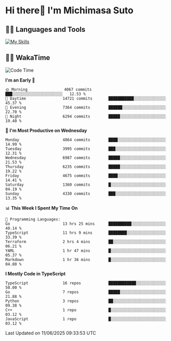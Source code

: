 # Hi there👋 I'm Michimasa Suto

## 🧑‍💻 Languages and Tools
[![My Skills](https://skillicons.dev/icons?i=ts,nextjs,react,go,python,aws,terraform)](https://skillicons.dev)

<!--
**Suto-Michimasa/Suto-Michimasa** is a ✨ _special_ ✨ repository because its `README.md` (this file) appears on your GitHub profile.

Here are some ideas to get you started:

- 🔭 I’m currently working on ...
- 🌱 I’m currently learning ...
- 👯 I’m looking to collaborate on ...
- 🤔 I’m looking for help with ...
- 💬 Ask me about ...
- 📫 How to reach me: ...
- 😄 Pronouns: ...
- ⚡ Fun fact: ...
-->
<!--
## 💎 Github Stats

<div>
  <img height="170" align="left" src="https://github-readme-stats.vercel.app/api?username=Suto-michimasa&count_private=true&show_icons=true&theme=dark" />
  <img height="170" src="https://github-readme-stats.vercel.app/api/top-langs/?username=Suto-michimasa&langs_count=8&layout=compact&theme=dark" />
</div>
-->
<!-- ## 🏆 GitHub Profile Trophy

<img width="800" src="https://github-profile-trophy.vercel.app/?username=Suto-michimasa&theme=onedark&no-frame=true"/>
 -->

## 🧑‍💻 WakaTime
<!--START_SECTION:waka-->
![Code Time](http://img.shields.io/badge/Code%20Time-950%20hrs%2046%20mins-blue)

**I'm an Early 🐤** 

```text
🌞 Morning                4067 commits        ███░░░░░░░░░░░░░░░░░░░░░░   12.53 % 
🌆 Daytime                14721 commits       ███████████░░░░░░░░░░░░░░   45.37 % 
🌃 Evening                7364 commits        ██████░░░░░░░░░░░░░░░░░░░   22.70 % 
🌙 Night                  6294 commits        █████░░░░░░░░░░░░░░░░░░░░   19.40 % 
```
📅 **I'm Most Productive on Wednesday** 

```text
Monday                   4864 commits        ████░░░░░░░░░░░░░░░░░░░░░   14.99 % 
Tuesday                  3995 commits        ███░░░░░░░░░░░░░░░░░░░░░░   12.31 % 
Wednesday                6987 commits        █████░░░░░░░░░░░░░░░░░░░░   21.53 % 
Thursday                 6235 commits        █████░░░░░░░░░░░░░░░░░░░░   19.22 % 
Friday                   4675 commits        ████░░░░░░░░░░░░░░░░░░░░░   14.41 % 
Saturday                 1360 commits        █░░░░░░░░░░░░░░░░░░░░░░░░   04.19 % 
Sunday                   4330 commits        ███░░░░░░░░░░░░░░░░░░░░░░   13.35 % 
```


📊 **This Week I Spent My Time On** 

```text
💬 Programming Languages: 
Go                       13 hrs 25 mins      ██████████░░░░░░░░░░░░░░░   40.14 % 
TypeScript               11 hrs 9 mins       ████████░░░░░░░░░░░░░░░░░   33.39 % 
Terraform                2 hrs 4 mins        ██░░░░░░░░░░░░░░░░░░░░░░░   06.21 % 
YAML                     1 hr 47 mins        █░░░░░░░░░░░░░░░░░░░░░░░░   05.37 % 
Markdown                 1 hr 36 mins        █░░░░░░░░░░░░░░░░░░░░░░░░   04.80 % 
```

**I Mostly Code in TypeScript** 

```text
TypeScript               16 repos            ████████████░░░░░░░░░░░░░   50.00 % 
Go                       7 repos             █████░░░░░░░░░░░░░░░░░░░░   21.88 % 
Python                   3 repos             ██░░░░░░░░░░░░░░░░░░░░░░░   09.38 % 
C++                      1 repo              █░░░░░░░░░░░░░░░░░░░░░░░░   03.12 % 
JavaScript               1 repo              █░░░░░░░░░░░░░░░░░░░░░░░░   03.12 % 
```




 Last Updated on 11/06/2025 09:33:53 UTC
<!--END_SECTION:waka-->

